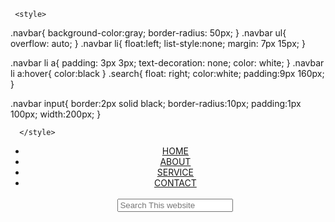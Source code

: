      <style>
.navbar{
background-color:gray;
border-radius: 50px;
}
.navbar ul{
overflow: auto;
}
.navbar li{
float:left;
list-style:none;
margin: 7px 15px;
}

.navbar li a{
padding: 3px 3px;
text-decoration: none;
color: white;
}
.navbar li a:hover{
color:black
}
.search{
float: right;
color:white;
padding:9px 160px;
}

.navbar input{
border:2px solid black;
border-radius:10px;
padding:1px 100px;
width:200px;
}

      </style>

</head>
<body>
         <header>
                 <nav class="navbar">  
<ul>
    <li><a href="#">HOME</a></li>
    <li><a href="#">ABOUT</a></li>
    <li><a href="#">SERVICE</a></li>
    <li><a href="#">CONTACT</a></li>
<br>
<div class="search">
<input type="text" name="search" id="search" placeholder="Search This website">
</div>
</ul>
                 </nav>    
